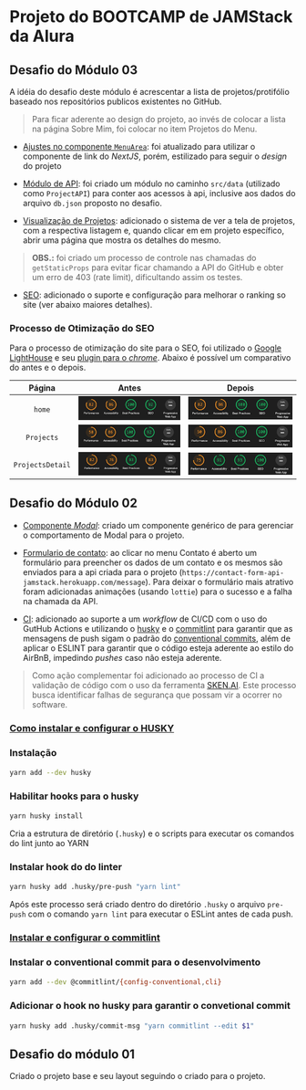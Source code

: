 # Projeto do BOOTCAMP de JAMStack da Alura

## Desafio do Módulo 03

A idéia do desafio deste módulo é acrescentar a lista de projetos/protifólio baseado nos repositórios publicos existentes no GitHub.
> Para ficar aderente ao design do projeto, ao invés de colocar a lista na página Sobre Mim, foi colocar no item Projetos do Menu.

- <ins>Ajustes no componente ```MenuArea```</ins>: foi atualizado para utilizar o componente de link do _NextJS_, porém, estilizado para seguir o _design_ do projeto

- <ins>Módulo de API</ins>: foi criado um módulo no caminho ```src/data``` (utilizado como ```ProjectAPI```) para conter aos acessos à api, inclusive aos dados do arquivo ```db.json``` proposto no desafio.

- <ins>Visualização de Projetos</ins>: adicionado o sistema de ver a tela de projetos, com a respectiva listagem e, quando clicar em em projeto específico, abrir uma página que mostra os detalhes do mesmo.
> **OBS.:** foi criado um processo de controle nas chamadas do ```getStaticProps``` para evitar ficar chamando a API do GitHub e obter um erro de 403 (rate limit), dificultando assim os testes.

- <ins>SEO</ins>: adicionado o suporte e configuração para melhorar o ranking so site (ver abaixo maiores detalhes).

### Processo de Otimização do SEO

Para o processo de otimização do site para o SEO, foi utilizado o [Google LightHouse](https://developers.google.com/web/tools/lighthouse/) e seu [plugin para o _chrome_](https://chrome.google.com/webstore/detail/lighthouse/blipmdconlkpinefehnmjammfjpmpbjk?hl=pt). Abaixo é possível um comparativo do antes e o depois.

| Página | Antes | Depois |
| :-: | :-: | :-: |
| ```home``` |![SEO - Primeiro resultado](docs/images/SEO-Home-Before-300.png)|![SEO - Primeiro resultado](docs/images/SEO-Home-After-300.png)|
| ```Projects``` |![SEO - Primeiro resultado](docs/images/SEO-Project-Before-300.png)|![SEO - Primeiro resultado](docs/images/SEO-Project-After-300.png)|
| ```ProjectsDetail``` |![SEO - Primeiro resultado](docs/images/SEO-ProjectDetail-Before-300.png)|![SEO - Primeiro resultado](docs/images/SEO-ProjectDetail-After-300.png)|

## Desafio do Módulo 02

- <ins>Componente _Modal_</ins>: criado um componente genérico de para gerenciar o comportamento de Modal para o projeto.

- <ins>Formulario de contato</ins>: ao clicar no menu Contato é aberto um formulário para preencher os dados de um contato e os mesmos são enviados para a api criada para o projeto (```https://contact-form-api-jamstack.herokuapp.com/message```).
Para deixar o formulário mais atrativo foram adicionadas animações (usando ```lottie```) para o sucesso e a falha na chamada da API.

- <ins>CI</ins>: adicionado ao suporte a um _workflow_ de CI/CD com o uso do GutHub Actions e utilizando o [husky](https://github.com/typicode/husky) e o [commitlint](https://github.com/conventional-changelog/commitlint) para garantir que as mensagens de push sigam o padrão do [conventional commits](https://www.conventionalcommits.org/en/v1.0.0/), além de aplicar o ESLINT para garantir que o código esteja aderente ao estilo do AirBnB, impedindo _pushes_ caso não esteja aderente.

> Como ação complementar foi adicionado ao processo de CI a validação de código com o uso da ferramenta [SKEN.AI](https://sken.ai/). Este processo busca identificar falhas de segurança que possam vir a ocorrer no software.

### <ins>Como instalar e configurar o HUSKY</ins>

### Instalação

```bash
yarn add --dev husky
```

### Habilitar hooks para o husky

```bash
yarn husky install
```

Cria a estrutura de diretório (```.husky```) e o scripts para executar os comandos do lint junto ao YARN
### Instalar hook do do linter

```bash
yarn husky add .husky/pre-push "yarn lint"
```

Após este processo será criado dentro do diretório ```.husky``` o arquivo ```pre-push``` com o comando ```yarn lint``` para executar
o ESLint antes de cada push.

### <ins>Instalar e configurar o commitlint</ins>

### Instalar o conventional commit para o desenvolvimento
```bash
yarn add --dev @commitlint/{config-conventional,cli}
```

### Adicionar o hook no husky para garantir o convetional commit
```bash
yarn husky add .husky/commit-msg "yarn commitlint --edit $1"
```

## Desafio do módulo 01

Criado o projeto base e seu layout seguindo o criado para o projeto.
